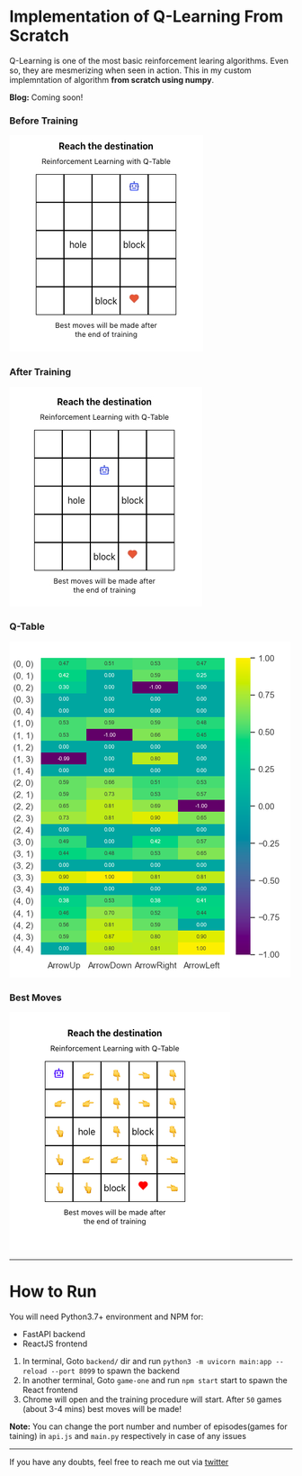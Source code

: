 # Implementation of Q-Learning From Scratch

Q-Learning is one of the most basic reinforcement learing algorithms. Even so, they are mesmerizing when seen in action. This in my custom implemntation of algorithm **from scratch using numpy**.

**Blog:** Coming soon!

### Before Training
![](docs/before.gif)

### After Training
![](docs/after.gif)

### Q-Table
![](docs/qtable.png)

### Best Moves

![](docs/bestmoves.png)

----

# How to Run

You will need Python3.7+ environment and NPM for:

- FastAPI backend
- ReactJS frontend

1. In terminal, Goto `backend/` dir and run `python3 -m uvicorn main:app --reload --port 8099` to spawn the backend
2. In another terminal, Goto `game-one` and run `npm start` start to spawn the React frontend
3. Chrome will open and the training procedure will start. After `50` games (about 3-4 mins) best moves will be made!

**Note:** You can change the port number and number of episodes(games for taining) in `api.js` and `main.py` respectively in case of any issues 

----

If you have any doubts, feel free to reach me out via [twitter](https://twitter.com/inf800)
